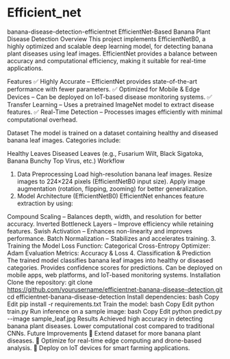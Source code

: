 # Efficient_net
banana-disease-detection-efficientnet
EfficientNet-Based Banana Plant Disease Detection
Overview
This project implements EfficientNetB0, a highly optimized and scalable deep learning model, for detecting banana plant diseases using leaf images. EfficientNet provides a balance between accuracy and computational efficiency, making it suitable for real-time applications.

Features
✅ Highly Accurate – EfficientNet provides state-of-the-art performance with fewer parameters.
✅ Optimized for Mobile & Edge Devices – Can be deployed on IoT-based disease monitoring systems.
✅ Transfer Learning – Uses a pretrained ImageNet model to extract disease features.
✅ Real-Time Detection – Processes images efficiently with minimal computational overhead.

Dataset
The model is trained on a dataset containing healthy and diseased banana leaf images. Categories include:

Healthy Leaves
Diseased Leaves (e.g., Fusarium Wilt, Black Sigatoka, Banana Bunchy Top Virus, etc.)
Workflow
1. Data Preprocessing
Load high-resolution banana leaf images.
Resize images to 224×224 pixels (EfficientNetB0 input size).
Apply image augmentation (rotation, flipping, zooming) for better generalization.
2. Model Architecture (EfficientNetB0)
EfficientNet enhances feature extraction by using:

Compound Scaling – Balances depth, width, and resolution for better accuracy.
Inverted Bottleneck Layers – Improve efficiency while retaining features.
Swish Activation – Enhances non-linearity and improves performance.
Batch Normalization – Stabilizes and accelerates training.
3. Training the Model
Loss Function: Categorical Cross-Entropy
Optimizer: Adam
Evaluation Metrics: Accuracy & Loss
4. Classification & Prediction
The trained model classifies banana leaf images into healthy or diseased categories.
Provides confidence scores for predictions.
Can be deployed on mobile apps, web platforms, and IoT-based monitoring systems.
Installation
Clone the repository:
git clone https://github.com/yourusername/efficientnet-banana-disease-detection.git
cd efficientnet-banana-disease-detection
Install dependencies: bash Copy Edit pip install -r requirements.txt Train the model: bash Copy Edit python train.py Run inference on a sample image: bash Copy Edit python predict.py --image sample_leaf.jpg Results Achieved high accuracy in detecting banana plant diseases. Lower computational cost compared to traditional CNNs. Future Improvements 🔹 Extend dataset for more banana plant diseases. 🔹 Optimize for real-time edge computing and drone-based analysis. 🔹 Deploy on IoT devices for smart farming applications.

